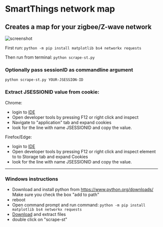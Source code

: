 # SmartThings network map
## Creates a map for your zigbee/Z-wave network

![screenshot](https://raw.githubusercontent.com/TekniskSupport/ST-zigbee-network-map/master/screenshot.png "screenshot")

First run:
`python -m pip install matplotlib bs4 networkx requests`

Then run from terminal:
`python scrape-st.py`

### Optionally pass sessionID as commandline argument
`python scrape-st.py YOUR-JSESSION-ID`

### Extract JSESSIONID value from cookie:
Chrome:

- login to [IDE](https://account.smartthings.com)
- Open developer tools by pressing F12 or right click and inspect
- Navigate to "application" tab and expand cookies
- look for the line with name JSESSIONID and copy the value.

Firefox/Edge:

- login to [IDE](https://account.smartthings.com)
- Open developer tools by pressing F12 or right click and inspect element
to to Storage tab and expand Cookies
- look for the line with name JSESSIONID and copy the value.



____

### Windows instructions

- Download and install python from 
https://www.python.org/downloads/ Make sure you check the box
 "add to path"
- reboot
- Open command prompt and run command: `python -m pip install matplotlib bs4 networkx requests`
- [Download](https://github.com/TekniskSupport/ST-zigbee-network-map/archive/master.zip) and extract files
- double click on "scrape-st"
